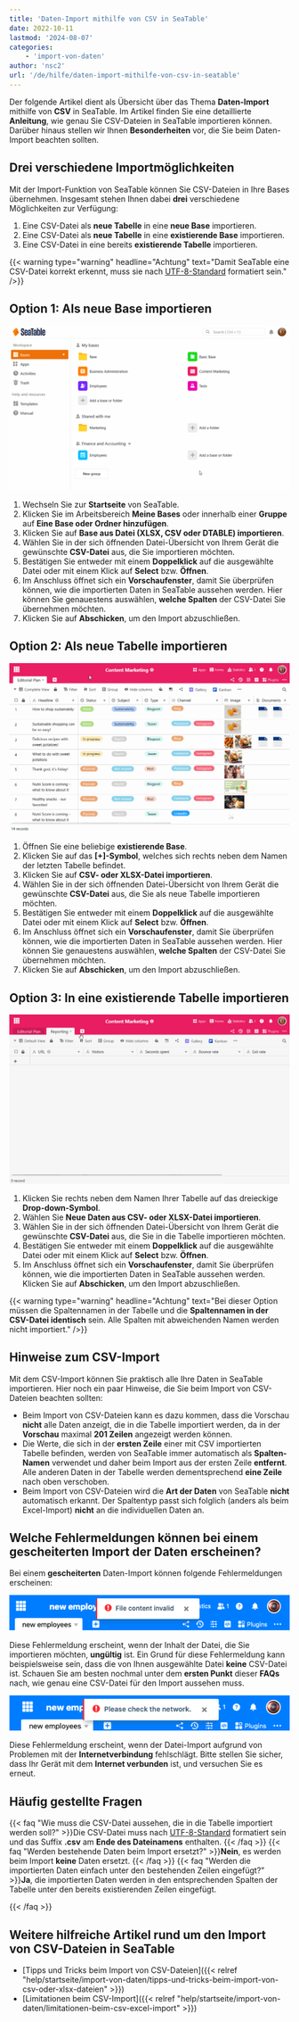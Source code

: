 ```yaml
---
title: 'Daten-Import mithilfe von CSV in SeaTable'
date: 2022-10-11
lastmod: '2024-08-07'
categories:
    - 'import-von-daten'
author: 'nsc2'
url: '/de/hilfe/daten-import-mithilfe-von-csv-in-seatable'
---
```


Der folgende Artikel dient als Übersicht über das Thema **Daten-Import** mithilfe von **CSV** in SeaTable. Im Artikel finden Sie eine detaillierte **Anleitung**, wie genau Sie CSV-Dateien in SeaTable importieren können. Darüber hinaus stellen wir Ihnen **Besonderheiten** vor, die Sie beim Daten-Import beachten sollten.

## Drei verschiedene Importmöglichkeiten

Mit der Import-Funktion von SeaTable können Sie CSV-Dateien in Ihre Bases übernehmen. Insgesamt stehen Ihnen dabei **drei** verschiedene Möglichkeiten zur Verfügung:

1. Eine CSV-Datei als **neue Tabelle** in eine **neue Base** importieren.
2. Eine CSV-Datei als **neue Tabelle** in eine **existierende Base** importieren.
3. Eine CSV-Datei in eine bereits **existierende Tabelle** importieren.

{{< warning  type="warning" headline="Achtung"  text="Damit SeaTable eine CSV-Datei korrekt erkennt, muss sie nach [UTF-8-Standard](https://de.wikipedia.org/wiki/UTF-8) formatiert sein." />}}

## Option 1: Als neue Base importieren

![Import einer CSV-Datei als neue Base](images/Import-einer-CSV-Datei-als-neue-Base.gif)

1. Wechseln Sie zur **Startseite** von SeaTable.
2. Klicken Sie im Arbeitsbereich **Meine Bases** oder innerhalb einer **Gruppe** auf **Eine Base oder Ordner hinzufügen**.
3. Klicken Sie auf **Base aus Datei (XLSX, CSV oder DTABLE) importieren**.
4. Wählen Sie in der sich öffnenden Datei-Übersicht von Ihrem Gerät die gewünschte **CSV-Datei** aus, die Sie importieren möchten.
5. Bestätigen Sie entweder mit einem **Doppelklick** auf die ausgewählte Datei oder mit einem Klick auf **Select** bzw. **Öffnen**.
6. Im Anschluss öffnet sich ein **Vorschaufenster**, damit Sie überprüfen können, wie die importierten Daten in SeaTable aussehen werden. Hier können Sie genauestens auswählen, **welche Spalten** der CSV-Datei Sie übernehmen möchten.
7. Klicken Sie auf **Abschicken**, um den Import abzuschließen.

## Option 2: Als neue Tabelle importieren

![Import einer CSV-Datei als neue Tabelle](images/Import-einer-CSV-Datei-als-neue-Tabelle.gif)

1. Öffnen Sie eine beliebige **existierende Base**.
2. Klicken Sie auf das **\[+\]-Symbol**, welches sich rechts neben dem Namen der letzten Tabelle befindet.
3. Klicken Sie auf **CSV- oder XLSX-Datei importieren**.
4. Wählen Sie in der sich öffnenden Datei-Übersicht von Ihrem Gerät die gewünschte **CSV-Datei** aus, die Sie als neue Tabelle importieren möchten.
5. Bestätigen Sie entweder mit einem **Doppelklick** auf die ausgewählte Datei oder mit einem Klick auf **Select** bzw. **Öffnen**.
6. Im Anschluss öffnet sich ein **Vorschaufenster**, damit Sie überprüfen können, wie die importierten Daten in SeaTable aussehen werden. Hier können Sie genauestens auswählen, **welche Spalten** der CSV-Datei Sie übernehmen möchten.
7. Klicken Sie auf **Abschicken**, um den Import abzuschließen.

## Option 3: In eine existierende Tabelle importieren

![Import einer CSV-Datei in eine bestehende Tabelle](images/Import-einer-CSV-Datei-in-eine-bestehende-Tabelle.gif)

1. Klicken Sie rechts neben dem Namen Ihrer Tabelle auf das dreieckige **Drop-down-Symbol**.
2. Wählen Sie **Neue Daten aus CSV- oder XLSX-Datei importieren**.
3. Wählen Sie in der sich öffnenden Datei-Übersicht von Ihrem Gerät die gewünschte **CSV-Datei** aus, die Sie in die Tabelle importieren möchten.
4. Bestätigen Sie entweder mit einem **Doppelklick** auf die ausgewählte Datei oder mit einem Klick auf **Select** bzw. **Öffnen**.
5. Im Anschluss öffnet sich ein **Vorschaufenster**, damit Sie überprüfen können, wie die importierten Daten in SeaTable aussehen werden. Klicken Sie auf **Abschicken**, um den Import abzuschließen.

{{< warning  type="warning" headline="Achtung"  text="Bei dieser Option müssen die Spaltennamen in der Tabelle und die **Spaltennamen in der CSV-Datei identisch** sein. Alle Spalten mit abweichenden Namen werden nicht importiert." />}}

## Hinweise zum CSV-Import

Mit dem CSV-Import können Sie praktisch alle Ihre Daten in SeaTable importieren. Hier noch ein paar Hinweise, die Sie beim Import von CSV-Dateien beachten sollten:

- Beim Import von CSV-Dateien kann es dazu kommen, dass die Vorschau **nicht** alle Daten anzeigt, die in die Tabelle importiert werden, da in der **Vorschau** maximal **201 Zeilen** angezeigt werden können.
- Die Werte, die sich in der **ersten Zeile** einer mit CSV importierten Tabelle befinden, werden von SeaTable immer automatisch als **Spalten-Namen** verwendet und daher beim Import aus der ersten Zeile **entfernt**. Alle anderen Daten in der Tabelle werden dementsprechend **eine Zeile** nach oben verschoben.
- Beim Import von CSV-Dateien wird die **Art der Daten** von SeaTable **nicht** automatisch erkannt. Der Spaltentyp passt sich folglich (anders als beim Excel-Import) **nicht** an die individuellen Daten an.

## Welche Fehlermeldungen können bei einem gescheiterten Import der Daten erscheinen?

Bei einem **gescheiterten** Daten-Import können folgende Fehlermeldungen erscheinen:

![File content invalid](images/Bildschirmfoto-2022-10-28-um-11.39.36.png)

Diese Fehlermeldung erscheint, wenn der Inhalt der Datei, die Sie importieren möchten, **ungültig** ist. Ein Grund für diese Fehlermeldung kann beispielsweise sein, dass die von Ihnen ausgewählte Datei **keine** CSV-Datei ist. Schauen Sie am besten nochmal unter dem **ersten Punkt** dieser **FAQs** nach, wie genau eine CSV-Datei für den Import aussehen muss.

![check network](images/Bildschirmfoto-2022-10-28-um-11.44.06.png)

Diese Fehlermeldung erscheint, wenn der Datei-Import aufgrund von Problemen mit der **Internetverbindung** fehlschlägt. Bitte stellen Sie sicher, dass Ihr Gerät mit dem **Internet verbunden** ist, und versuchen Sie es erneut.

## Häufig gestellte Fragen

{{< faq "Wie muss die CSV-Datei aussehen, die in die Tabelle importiert werden soll?" >}}Die CSV-Datei muss nach [UTF-8-Standard](https://de.wikipedia.org/wiki/UTF-8) formatiert sein und das Suffix **.csv** am **Ende des Dateinamens** enthalten.
{{< /faq >}}
{{< faq "Werden bestehende Daten beim Import ersetzt?" >}}**Nein**, es werden beim Import **keine** Daten ersetzt.
{{< /faq >}}
{{< faq "Werden die importierten Daten einfach unter den bestehenden Zeilen eingefügt?" >}}**Ja**, die importierten Daten werden in den entsprechenden Spalten der Tabelle unter den bereits existierenden Zeilen eingefügt.

{{< /faq >}}

## Weitere hilfreiche Artikel rund um den Import von CSV-Dateien in SeaTable

- [Tipps und Tricks beim Import von CSV-Dateien]({{< relref "help/startseite/import-von-daten/tipps-und-tricks-beim-import-von-csv-oder-xlsx-dateien" >}})
- [Limitationen beim CSV-Import]({{< relref "help/startseite/import-von-daten/limitationen-beim-csv-excel-import" >}})
